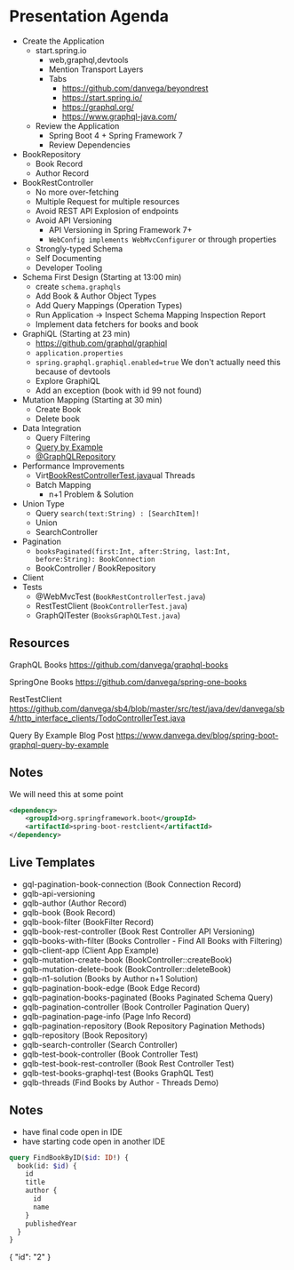 # Presentation Agenda

- Create the Application
  - start.spring.io
    - web,graphql,devtools
    - Mention Transport Layers
    - Tabs
      - https://github.com/danvega/beyondrest
      - https://start.spring.io/
      - https://graphql.org/
      - https://www.graphql-java.com/
  - Review the Application
    - Spring Boot 4 + Spring Framework 7
    - Review Dependencies
- BookRepository
  - Book Record
  - Author Record
- BookRestController
  - No more over-fetching
  - Multiple Request for multiple resources
  - Avoid REST API Explosion of endpoints
  - Avoid API Versioning
    - API Versioning in Spring Framework 7+ 
    - `WebConfig implements WebMvcConfigurer` or through properties
  - Strongly-typed Schema
  - Self Documenting
  - Developer Tooling
- Schema First Design (Starting at 13:00 min)
  - create `schema.graphqls`
  - Add Book & Author Object Types
  - Add Query Mappings (Operation Types)
  - Run Application → Inspect Schema Mapping Inspection Report
  - Implement data fetchers for books and book
- GraphiQL (Starting at 23 min)
  - https://github.com/graphql/graphiql
  - `application.properties`
  - `spring.graphql.graphiql.enabled=true` We don't actually need this because of devtools
  - Explore GraphiQL
  - Add an exception (book with id 99 not found)
- Mutation Mapping (Starting at 30 min)
  - Create Book
  - Delete book
- Data Integration
  - Query Filtering
  - [Query by Example](https://docs.spring.io/spring-graphql/reference/data.html#data.querybyexample)
  - [@GraphQLRepository](https://docs.spring.io/spring-graphql/reference/data.html#data.querybyexample.registration)
- Performance Improvements
  - Virt[BookRestControllerTest.java](src/test/java/dev/danvega/sb4books/BookRestControllerTest.java)ual Threads
  - Batch Mapping
    - n+1 Problem & Solution
- Union Type
  - Query `search(text:String) : [SearchItem]!`
  - Union
  - SearchController
- Pagination
  - `booksPaginated(first:Int, after:String, last:Int, before:String): BookConnection`
  - BookController / BookRepository
- Client
- Tests
  - @WebMvcTest (`BookRestControllerTest.java`)
  - RestTestClient (`BookControllerTest.java`)
  - GraphQlTester (`BooksGraphQLTest.java`)



## Resources 

GraphQL Books
https://github.com/danvega/graphql-books 

SpringOne Books
https://github.com/danvega/spring-one-books 

RestTestClient
https://github.com/danvega/sb4/blob/master/src/test/java/dev/danvega/sb4/http_interface_clients/TodoControllerTest.java

Query By Example Blog Post
https://www.danvega.dev/blog/spring-boot-graphql-query-by-example

## Notes

We will need this at some point 

```xml
<dependency>
    <groupId>org.springframework.boot</groupId>
    <artifactId>spring-boot-restclient</artifactId>
</dependency>
```

## Live Templates

- gql-pagination-book-connection (Book Connection Record)
- gqlb-api-versioning
- gqlb-author (Author Record)
- gqlb-book (Book Record)
- gqlb-book-filter (BookFilter Record)
- gqlb-book-rest-controller (Book Rest Controller API Versioning)
- gqlb-books-with-filter (Books Controller - Find All Books with Filtering)
- gqlb-client-app (Client App Example)
- gqlb-mutation-create-book (BookController::createBook)
- gqlb-mutation-delete-book (BookController::deleteBook)
- gqlb-n1-solution (Books by Author n+1 Solution)
- gqlb-pagination-book-edge (Book Edge Record)
- gqlb-pagination-books-paginated (Books Paginated Schema Query)
- gqlb-pagination-controller (Book Controller Pagination Query)
- gqlb-pagination-page-info (Page Info Record)
- gqlb-pagination-repository (Book Repository Pagination Methods)
- gqlb-repository (Book Repository)
- gqlb-search-controller (Search Controller)
- gqlb-test-book-controller (Book Controller Test)
- gqlb-test-book-rest-controller (Book Rest Controller Test)
- gqlb-test-books-graphql-test (Books GraphQL Test)
- gqlb-threads (Find Books by Author - Threads Demo)



## Notes

- have final code open in IDE
- have starting code open in another IDE

```graphql
query FindBookByID($id: ID!) {
  book(id: $id) {
    id
    title
    author {
      id
      name
    }
    publishedYear
  }
}
```

{
"id": "2"
}